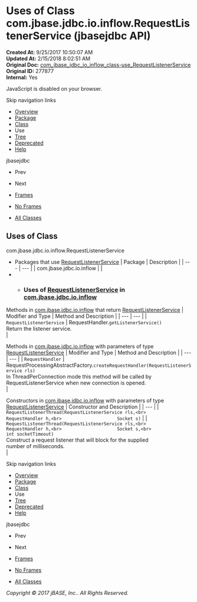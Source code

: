 # Uses of Class com.jbase.jdbc.io.inflow.RequestListenerService (jbasejdbc   API)

**Created At:** 9/25/2017 10:50:07 AM  
**Updated At:** 2/15/2018 8:02:51 AM  
**Original Doc:** [com_jbase_jdbc_io_inflow_class-use_RequestListenerService](https://docs.jbase.com/39239-class-use/com_jbase_jdbc_io_inflow_class-use_RequestListenerService)  
**Original ID:** 277877  
**Internal:** Yes  

<!--<br>    try {<br>        if (location.href.indexOf('is-external=true') == -1) {<br>            parent.document.title="Uses of Class com.jbase.jdbc.io.inflow.RequestListenerService (jbasejdbc   API)";<br>        }<br>    }<br>    catch(err) {<br>    }<br>//-->
JavaScript is disabled on your browser.

Skip navigation links

- [Overview](../../../../../../overview-summary.html)
- [Package](./../../com.jbase.jdbc.io.inflow-%28jbasejdbc---api%29)
- [Class](./../../requestlistenerservice-%28jbasejdbc---api%29 "class in com.jbase.jdbc.io.inflow")
- Use
- [Tree](./../../com.jbase.jdbc.io.inflow-class-hierarchy-%28jbasejdbc---api%29)
- [Deprecated](../../../../../../deprecated-list.html)
- [Help](../../../../../../help-doc.html)


jbasejdbc <br>

- Prev
- Next


- [Frames](./.)
- [No Frames](./.)


- [All Classes](../../../../../../allclasses-noframe.html)


<!--<br>  allClassesLink = document.getElementById("allclasses\_navbar\_top");<br>  if(window==top) {<br>    allClassesLink.style.display = "block";<br>  }<br>  else {<br>    allClassesLink.style.display = "none";<br>  }<br>  //-->

## Uses of Class
com.jbase.jdbc.io.inflow.RequestListenerService

- Packages that use [RequestListenerService](./../../requestlistenerservice-%28jbasejdbc---api%29 "class in com.jbase.jdbc.io.inflow") | Package | Description |
| --- | --- |
| com.jbase.jdbc.io.inflow |   |
- - ### Uses of [RequestListenerService](./../../requestlistenerservice-%28jbasejdbc---api%29 "class in com.jbase.jdbc.io.inflow") in [com.jbase.jdbc.io.inflow](./../../com.jbase.jdbc.io.inflow-%28jbasejdbc---api%29)


Methods in [com.jbase.jdbc.io.inflow](./../../com.jbase.jdbc.io.inflow-%28jbasejdbc---api%29) that return [RequestListenerService](./../../requestlistenerservice-%28jbasejdbc---api%29 "class in com.jbase.jdbc.io.inflow") | Modifier and Type | Method and Description |
| --- | --- |
| `RequestListenerService` | RequestHandler.`getListenerService()`<br>Return the listener service.<br> |



Methods in [com.jbase.jdbc.io.inflow](./../../com.jbase.jdbc.io.inflow-%28jbasejdbc---api%29) with parameters of type [RequestListenerService](./../../requestlistenerservice-%28jbasejdbc---api%29 "class in com.jbase.jdbc.io.inflow") | Modifier and Type | Method and Description |
| --- | --- |
| `RequestHandler` | RequestProcessingAbstractFactory.`createRequestHandler(RequestListenerService rls)`<br>In ThreadPerConnection mode this method will be called by<br> RequestListenerService when new connection is opened.<br> |



Constructors in [com.jbase.jdbc.io.inflow](./../../com.jbase.jdbc.io.inflow-%28jbasejdbc---api%29) with parameters of type [RequestListenerService](./../../requestlistenerservice-%28jbasejdbc---api%29 "class in com.jbase.jdbc.io.inflow") | Constructor and Description |
| --- |
| `RequestListenerThread(RequestListenerService rls,<br>                     RequestHandler h,<br>                     Socket s)`  |
| `RequestListenerThread(RequestListenerService rls,<br>                     RequestHandler h,<br>                     Socket s,<br>                     int socketTimeout)`<br>Construct a request listener that will block for the supplied<br> number of milliseconds.<br> |

Skip navigation links

- [Overview](../../../../../../overview-summary.html)
- [Package](./../../com.jbase.jdbc.io.inflow-%28jbasejdbc---api%29)
- [Class](./../../requestlistenerservice-%28jbasejdbc---api%29 "class in com.jbase.jdbc.io.inflow")
- Use
- [Tree](./../../com.jbase.jdbc.io.inflow-class-hierarchy-%28jbasejdbc---api%29)
- [Deprecated](../../../../../../deprecated-list.html)
- [Help](../../../../../../help-doc.html)


jbasejdbc <br>

- Prev
- Next


- [Frames](./.)
- [No Frames](./.)


- [All Classes](../../../../../../allclasses-noframe.html)


<!--<br>  allClassesLink = document.getElementById("allclasses\_navbar\_bottom");<br>  if(window==top) {<br>    allClassesLink.style.display = "block";<br>  }<br>  else {<br>    allClassesLink.style.display = "none";<br>  }<br>  //-->

*Copyright © 2017 jBASE, Inc.. All Rights Reserved.*

